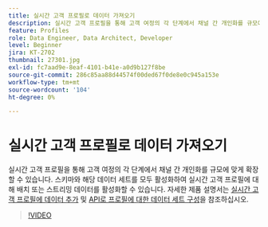 ```yaml
---
title: 실시간 고객 프로필로 데이터 가져오기
description: 실시간 고객 프로필을 통해 고객 여정의 각 단계에서 채널 간 개인화를 규모에 맞게 확장할 수 있습니다. 스키마와 해당 데이터 세트를 모두 활성화하여 실시간 고객 프로필에 대해 배치 또는 스트리밍 데이터를 활성화할 수 있습니다.
feature: Profiles
role: Data Engineer, Data Architect, Developer
level: Beginner
jira: KT-2702
thumbnail: 27301.jpg
exl-id: fc7aad9e-8eaf-4101-b41e-a0d9b127f8be
source-git-commit: 286c85aa88d44574f00ded67f0de8e0c945a153e
workflow-type: tm+mt
source-wordcount: '104'
ht-degree: 0%

---
```


# 실시간 고객 프로필로 데이터 가져오기

실시간 고객 프로필을 통해 고객 여정의 각 단계에서 채널 간 개인화를 규모에 맞게 확장할 수 있습니다. 스키마와 해당 데이터 세트를 모두 활성화하여 실시간 고객 프로필에 대해 배치 또는 스트리밍 데이터를 활성화할 수 있습니다. 자세한 제품 설명서는 [실시간 고객 프로필에 데이터 추가](https://experienceleague.adobe.com/docs/experience-platform/profile/tutorials/add-profile-data.html?lang=ko) 및 [API로 프로필에 대한 데이터 세트 구성](https://experienceleague.adobe.com/docs/experience-platform/profile/tutorials/dataset-configuration.html?lang=ko)을 참조하십시오.

>[!VIDEO](https://video.tv.adobe.com/v/34358?learn=on&enablevpops&captions=kor)
